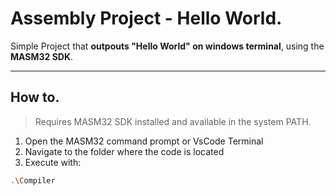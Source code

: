 # Assembly Project - Hello World.

Simple Project that **outpouts "Hello World" on windows terminal**, using the **MASM32 SDK**.

---

## How to.
> Requires MASM32 SDK installed and available in the system PATH.

1. Open the MASM32 command prompt or VsCode Terminal
2. Navigate to the folder where the code is located
3. Execute with:
```bash
.\Compiler

